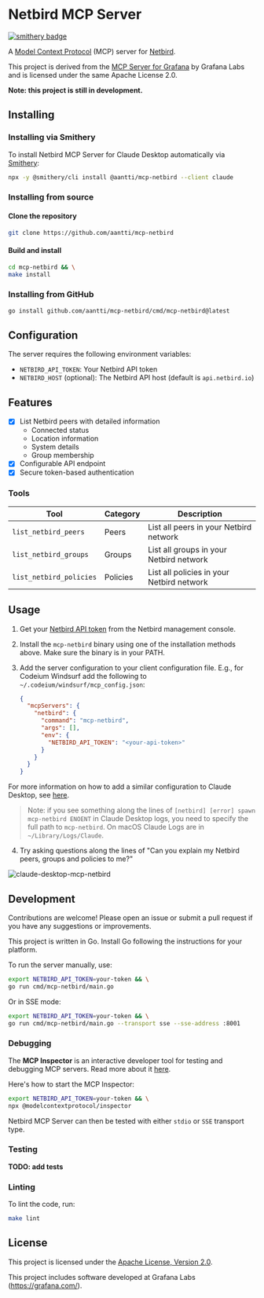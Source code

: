 # Netbird MCP Server
[![smithery badge](https://smithery.ai/badge/@aantti/mcp-netbird)](https://smithery.ai/server/@aantti/mcp-netbird)

A [Model Context Protocol](https://modelcontextprotocol.io) (MCP) server for [Netbird](https://netbird.io/).

This project is derived from the [MCP Server for Grafana](https://github.com/grafana/mcp-grafana) by Grafana Labs and is licensed under the same Apache License 2.0.

**Note: this project is still in development.**

## Installing

### Installing via Smithery

To install Netbird MCP Server for Claude Desktop automatically via [Smithery](https://smithery.ai/server/@aantti/mcp-netbird):

```bash
npx -y @smithery/cli install @aantti/mcp-netbird --client claude
```

### Installing from source

#### Clone the repository

```bash
git clone https://github.com/aantti/mcp-netbird
```

#### Build and install

```bash
cd mcp-netbird && \
make install
```

### Installing from GitHub

```bash
go install github.com/aantti/mcp-netbird/cmd/mcp-netbird@latest
```

## Configuration

The server requires the following environment variables:

- `NETBIRD_API_TOKEN`: Your Netbird API token
- `NETBIRD_HOST` (optional): The Netbird API host (default is `api.netbird.io`)

## Features

- [x] List Netbird peers with detailed information
  - Connected status
  - Location information
  - System details
  - Group membership
- [x] Configurable API endpoint
- [x] Secure token-based authentication

### Tools

| Tool | Category | Description |
| --- | --- | --- |
| `list_netbird_peers` | Peers | List all peers in your Netbird network |
| `list_netbird_groups` | Groups | List all groups in your Netbird network |
| `list_netbird_policies` | Policies | List all policies in your Netbird network |

## Usage

1. Get your [Netbird API token](https://docs.netbird.io/api/guides/authentication) from the Netbird management console.

2. Install the `mcp-netbird` binary using one of the installation methods above. Make sure the binary is in your PATH.

3. Add the server configuration to your client configuration file. E.g., for Codeium Windsurf add the following to `~/.codeium/windsurf/mcp_config.json`:

   ```json
   {
     "mcpServers": {
       "netbird": {
         "command": "mcp-netbird",
         "args": [],
         "env": {
           "NETBIRD_API_TOKEN": "<your-api-token>"
         }
       }
     }
   }
   ```

For more information on how to add a similar configuration to Claude Desktop, see [here](https://modelcontextprotocol.io/quickstart/user).

> Note: if you see something along the lines of `[netbird] [error] spawn mcp-netbird ENOENT` in Claude Desktop logs, you need to specify the full path to `mcp-netbird`. On macOS Claude Logs are in `~/Library/Logs/Claude`.

4. Try asking questions along the lines of "Can you explain my Netbird peers, groups and policies to me?"
   
![claude-desktop-mcp-netbird](https://github.com/user-attachments/assets/094614cd-9399-4c90-adb3-06ae67c604e4)

## Development

Contributions are welcome! Please open an issue or submit a pull request if you have any suggestions or improvements.

This project is written in Go. Install Go following the instructions for your platform.

To run the server manually, use:

```bash
export NETBIRD_API_TOKEN=your-token && \
go run cmd/mcp-netbird/main.go
```

Or in SSE mode:

```bash
export NETBIRD_API_TOKEN=your-token && \
go run cmd/mcp-netbird/main.go --transport sse --sse-address :8001
```

### Debugging

The **MCP Inspector** is an interactive developer tool for testing and debugging MCP servers. Read more about it [here](https://modelcontextprotocol.io/docs/tools/inspector).

Here's how to start the MCP Inspector:

```bash
export NETBIRD_API_TOKEN=your-token && \
npx @modelcontextprotocol/inspector
```

Netbird MCP Server can then be tested with either `stdio` or `SSE` transport type.

### Testing

**TODO: add tests**

### Linting

To lint the code, run:

```bash
make lint
```

## License

This project is licensed under the [Apache License, Version 2.0](LICENSE).

This project includes software developed at Grafana Labs (https://grafana.com/).
